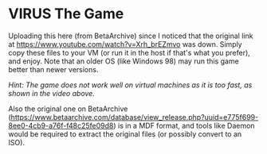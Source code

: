 # VIRUS The Game

Uploading this here (from BetaArchive) since I noticed that the original link at https://www.youtube.com/watch?v=Xrh_brEZmvo was down. Simply copy these files to your VM (or run it in the host if that's what you prefer), and enjoy. Note that an older OS (like Windows 98) may run this game better than newer versions.

_Hint: The game does not work well on virtual machines as it is too fast, as shown in the video above._

Also the original one on BetaArchive (https://www.betaarchive.com/database/view_release.php?uuid=e775f699-8ee0-4cb9-a76f-f48c25fe09d8) is in a MDF format, and tools like Daemon would be required to extract the original files (or possibly convert to an ISO).
